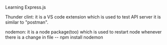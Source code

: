 Learning Express.js

Thunder clint: it is a VS code extension which is used to test API server it is similar to "postman".

nodemon: it is a node package(too) which is used to restart node whenever there is a change in file
-- npm install nodemon

